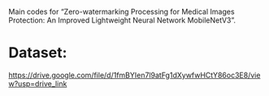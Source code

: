 Main codes for “Zero-watermarking Processing for Medical Images Protection: An Improved Lightweight Neural Network MobileNetV3”. 

# Dataset:  
https://drive.google.com/file/d/1fmBYIen7l9atFg1dXywfwHCtY86oc3E8/view?usp=drive_link
